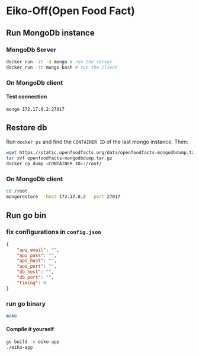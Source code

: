 # Eiko-Off(Open Food Fact)

## Run MongoDb instance
### MongoDb Server
```bash
docker run -it -d mongo # run the server
docker run -it mongo bash # run the client
```

### On MongoDb client
#### Test connection
```bash
mongo 172.17.0.2:27017
```

## Restore db
Run `docker ps` and find the `CONTAINER ID` of the last mongo instance. Then:
```bash
wget https://static.openfoodfacts.org/data/openfoodfacts-mongodbdump.tar.gz
tar xvf openfoodfacts-mongodbdump.tar.gz
docker cp dump <CONTAINER ID>:/root/
```

### On MongoDb client
```bash
cd /root
mongorestore --host 172.17.0.2 --port 27017
```

## Run go bin
### fix configurations in `config.json`
```json
{
    "api_email": "",
    "api_pass": "",
    "api_host": "",
    "api_port": "",
    "db_host": "",
    "db_port": "",
    "timing": 0
}
```

### run go binary
```bash
make
```

#### Compile it yourself
```bash
go build -o eiko-app
./eiko-app
```